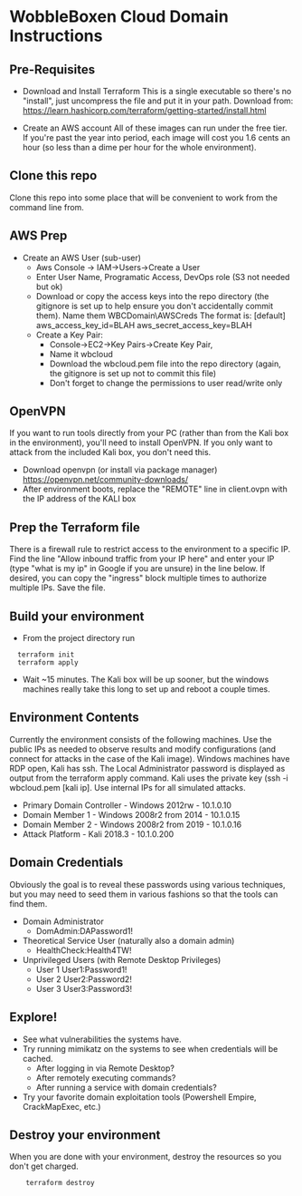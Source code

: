 # WobbleBoxen Cloud Domain Instructions

## Pre-Requisites
* Download and Install Terraform
This is a single executable so there's no "install", just uncompress the file and put it in your path.  Download from: https://learn.hashicorp.com/terraform/getting-started/install.html

* Create an AWS account
All of these images can run under the free tier.  If you're past the year into period, each image will cost you 1.6 cents an hour (so less than a dime per hour for the whole environment).

## Clone this repo
Clone this repo into some place that will be convenient to work from the command line from.

## AWS Prep
* Create an AWS User (sub-user)
  * Aws Console -> IAM->Users->Create a User
  * Enter User Name, Programatic Access, DevOps role (S3 not needed but ok)
  * Download or copy the access keys into the repo directory (the gitignore is set up to help ensure you don't accidentally commit them).  Name them WBCDomain\\AWSCreds  The format is:
      [default]
      aws_access_key_id=BLAH
      aws_secret_access_key=BLAH
  * Create a Key Pair:
    * Console->EC2->Key Pairs->Create Key Pair,
    * Name it wbcloud
    * Download the wbcloud.pem file into the repo directory (again, the gitignore is set up not to commit this file)
    * Don't forget to change the permissions to user read/write only

## OpenVPN
If you want to run tools directly from your PC (rather than from the Kali box in the environment), you'll need to install OpenVPN.  If you only want to attack from the included Kali box, you don't need this.
  * Download openvpn (or install via package manager) https://openvpn.net/community-downloads/
  * After environment boots, replace the "REMOTE" line in client.ovpn with the IP address of the KALI box

## Prep the Terraform file
There is a firewall rule to restrict access to the environment to a specific IP.  Find the line "Allow inbound traffic from your IP here" and enter your IP (type "what is my ip" in Google if you are unsure) in the line below.  If desired, you can copy the "ingress" block multiple times to authorize multiple IPs.  Save the file.

## Build your environment
  * From the project directory run
  ```
    terraform init
    terraform apply
  ```
  * Wait ~15 minutes.  The Kali box will be up sooner, but the windows machines really take this long to set up and reboot a couple times.

## Environment Contents
Currently the environment consists of the following machines.  Use the public IPs as needed to observe results and modify configurations (and connect for attacks in the case of the Kali image).  Windows machines have RDP open, Kali has ssh.  The Local Administrator password is displayed as output from the terraform apply command.  Kali uses the private key (ssh -i wbcloud.pem [kali ip].  Use internal IPs for all simulated attacks.
  * Primary Domain Controller - Windows 2012rw - 10.1.0.10
  * Domain Member 1 - Windows 2008r2 from 2014 - 10.1.0.15
  * Domain Member 2 - Windows 2008r2 from 2019 - 10.1.0.16
  * Attack Platform - Kali 2018.3 - 10.1.0.200

## Domain Credentials
Obviously the goal is to reveal these passwords using various techniques, but you may need to seed them in various fashions so that the tools can find them.
  * Domain Administrator  
    * DomAdmin:DAPassword1!
  * Theoretical Service User (naturally also a domain admin)   
    * HealthCheck:Health4TW!
  * Unprivileged Users (with Remote Desktop Privileges)
    * User 1  User1:Password1!
    * User 2  User2:Password2!
    * User 3  User3:Password3!

## Explore!
  * See what vulnerabilities the systems have.
  * Try running mimikatz on the systems to see when credentials will be cached.
    * After logging in via Remote Desktop?
    * After remotely executing commands?
    * After running a service with domain credentials?
  * Try your favorite domain exploitation tools (Powershell Empire, CrackMapExec, etc.)

## Destroy your environment
When you are done with your environment, destroy the resources so you don't get charged.
```
    terraform destroy
```
